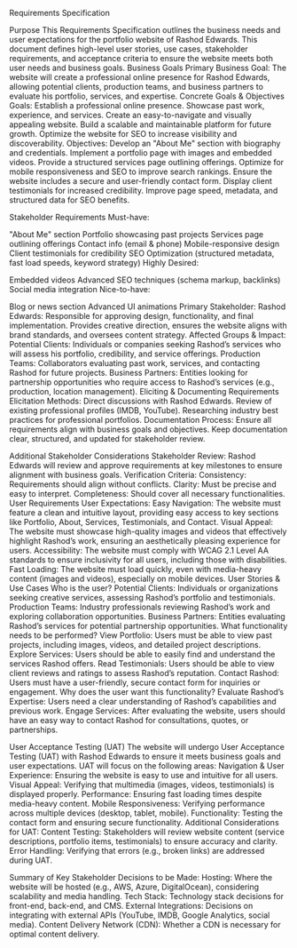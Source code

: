 Requirements Specification

Purpose
This Requirements Specification outlines the business needs and user expectations for the portfolio website of Rashod Edwards. This document defines high-level user stories, use cases, stakeholder requirements, and acceptance criteria to ensure the website meets both user needs and business goals.
Business Goals
Primary Business Goal:
The website will create a professional online presence for Rashod Edwards, allowing potential clients, production teams, and business partners to evaluate his portfolio, services, and expertise.
Concrete Goals & Objectives
Goals:
Establish a professional online presence.
Showcase past work, experience, and services.
Create an easy-to-navigate and visually appealing website.
Build a scalable and maintainable platform for future growth.
Optimize the website for SEO to increase visibility and discoverability.
Objectives:
Develop an "About Me" section with biography and credentials.
Implement a portfolio page with images and embedded videos.
Provide a structured services page outlining offerings.
Optimize for mobile responsiveness and SEO to improve search rankings.
Ensure the website includes a secure and user-friendly contact form.
Display client testimonials for increased credibility.
Improve page speed, metadata, and structured data for SEO benefits.

Stakeholder Requirements
Must-have:

"About Me" section
Portfolio showcasing past projects
Services page outlining offerings
Contact info (email & phone)
Mobile-responsive design
Client testimonials for credibility
SEO Optimization (structured metadata, fast load speeds, keyword strategy)
Highly Desired:

Embedded videos
Advanced SEO techniques (schema markup, backlinks)
Social media integration
Nice-to-have:

Blog or news section
Advanced UI animations
Primary Stakeholder:
Rashod Edwards: Responsible for approving design, functionality, and final implementation. Provides creative direction, ensures the website aligns with brand standards, and oversees content strategy.
Affected Groups & Impact:
Potential Clients: Individuals or companies seeking Rashod’s services who will assess his portfolio, credibility, and service offerings.
Production Teams: Collaborators evaluating past work, services, and contacting Rashod for future projects.
Business Partners: Entities looking for partnership opportunities who require access to Rashod’s services (e.g., production, location management).
Eliciting & Documenting Requirements
Elicitation Methods:
Direct discussions with Rashod Edwards.
Review of existing professional profiles (IMDB, YouTube).
Researching industry best practices for professional portfolios.
Documentation Process:
Ensure all requirements align with business goals and objectives.
Keep documentation clear, structured, and updated for stakeholder review.

Additional Stakeholder Considerations
Stakeholder Review: Rashod Edwards will review and approve requirements at key milestones to ensure alignment with business goals.
Verification Criteria:
Consistency: Requirements should align without conflicts.
Clarity: Must be precise and easy to interpret.
Completeness: Should cover all necessary functionalities.
User Requirements
User Expectations:
Easy Navigation: The website must feature a clean and intuitive layout, providing easy access to key sections like Portfolio, About, Services, Testimonials, and Contact.
Visual Appeal: The website must showcase high-quality images and videos that effectively highlight Rashod’s work, ensuring an aesthetically pleasing experience for users.
Accessibility: The website must comply with WCAG 2.1 Level AA standards to ensure inclusivity for all users, including those with disabilities.
Fast Loading: The website must load quickly, even with media-heavy content (images and videos), especially on mobile devices.
User Stories & Use Cases
Who is the user?
Potential Clients: Individuals or organizations seeking creative services, assessing Rashod’s portfolio and testimonials.
Production Teams: Industry professionals reviewing Rashod’s work and exploring collaboration opportunities.
Business Partners: Entities evaluating Rashod’s services for potential partnership opportunities.
What functionality needs to be performed?
View Portfolio: Users must be able to view past projects, including images, videos, and detailed project descriptions.
Explore Services: Users should be able to easily find and understand the services Rashod offers.
Read Testimonials: Users should be able to view client reviews and ratings to assess Rashod’s reputation.
Contact Rashod: Users must have a user-friendly, secure contact form for inquiries or engagement.
Why does the user want this functionality?
Evaluate Rashod’s Expertise: Users need a clear understanding of Rashod’s capabilities and previous work.
Engage Services: After evaluating the website, users should have an easy way to contact Rashod for consultations, quotes, or partnerships.

User Acceptance Testing (UAT)
The website will undergo User Acceptance Testing (UAT) with Rashod Edwards to ensure it meets business goals and user expectations. UAT will focus on the following areas:
Navigation & User Experience: Ensuring the website is easy to use and intuitive for all users.
Visual Appeal: Verifying that multimedia (images, videos, testimonials) is displayed properly.
Performance: Ensuring fast loading times despite media-heavy content.
Mobile Responsiveness: Verifying performance across multiple devices (desktop, tablet, mobile).
Functionality: Testing the contact form and ensuring secure functionality.
Additional Considerations for UAT:
Content Testing: Stakeholders will review website content (service descriptions, portfolio items, testimonials) to ensure accuracy and clarity.
Error Handling: Verifying that errors (e.g., broken links) are addressed during UAT.

Summary of Key Stakeholder Decisions to be Made:
Hosting: Where the website will be hosted (e.g., AWS, Azure, DigitalOcean), considering scalability and media handling.
Tech Stack: Technology stack decisions for front-end, back-end, and CMS.
External Integrations: Decisions on integrating with external APIs (YouTube, IMDB, Google Analytics, social media).
Content Delivery Network (CDN): Whether a CDN is necessary for optimal content delivery.
